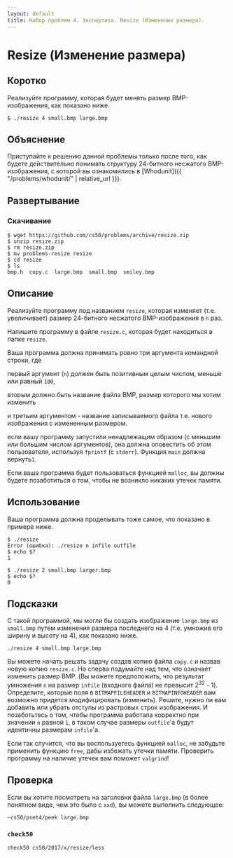 ```yaml
---
layout: default
title: Набор проблем 4. Экспертиза. Resize (Изменение размера).
---
```

# Resize (Изменение размера)

## Коротко

Реализуйте программу, которая будет менять размер BMP-изображения, как показано ниже.
```
$ ./resize 4 small.bmp large.bmp
```
## Объяснение

Приступайте к решению данной проблемы только после того, как будете действительно понимать структуру 24-битного несжатого BMP-изображения, с которой вы ознакомились в [Whodunit]({{ "/problems/whodunit/" | relative_url }}).

## Развертывание

### Скачивание
```
$ wget https://github.com/cs50/problems/archive/resize.zip
$ unzip resize.zip
$ rm resize.zip
$ mv problems-resize resize
$ cd resize
$ ls
bmp.h  copy.c  large.bmp  small.bmp  smiley.bmp
```
## Описание

Реализуйте программу под названием `resize`, которая изменяет (т.е. увеличивает) размер 24-битного несжатого BMP-изображения в `n` раз.

Напишите программу в файле `resize.c`, которая будет находиться в папке `resize`.

Ваша программа должна принимать ровно три аргумента командной строки, где

первый аргумент (`n`) должен быть позитивным целым числом, меньше или равный `100`,

вторым должно быть название файла BMP, размер которого мы хотим изменить

и третьим аргументом - название записываемого файла т.е. нового изображения с измененным размером.

если вашу программу запустили ненадлежащим образом (с меньшим или большим числом аргументов), она должна оповестить об этом пользователя, используя `fprintf` (с `stderr`). Функция `main` должна вернуть`1`.

Если ваша программа будет пользоваться функцией `malloc`, вы должны будете позаботиться о том, чтобы не возникло никаких утечек памяти.

## Использование

Ваша программа должна проделывать тоже самое, что показано в примере ниже.
```
$ ./resize
Error (ошибка): ./resize n infile outfile
$ echo $?
1
```
```
$ ./resize 2 small.bmp larger.bmp
$ echo $?
0
```
## Подсказки

С такой программой, мы могли бы создать изображение `large.bmp` из `small.bmp` путем изменения размера последнего на 4 (т.е. умножив его ширину и высоту на 4), как показано ниже.
```
./resize 4 small.bmp large.bmp
```
Вы можете начать решать задачу создав копию файла `copy.c` и назвав новую копию `resize.c`. Но сперва подумайте над тем, что означает изменить размер BMP. (Вы можете предположить, что результат умножения `n` на размер `infile` (входного файла) не превысит 2<sup>32</sup> - 1). Определите, которые поля в `BITMAPFILEHEADER` и `BITMAPINFOHEADER` вам возможно придется модифицировать (изменить). Решите, нужно ли вам добавить или убрать отступы из растровых строк изображения. И позаботьтесь о том, чтобы программа работала корректно при значении `n` равной `1`, в таком случае размеры `outfile`'а будут идентичны размерам `infile`'а.

Если так случится, что вы воспользуетесь функцией `malloc`, не забудьте применить функцию `free`, дабы избежать утечки памяти. Проверить программу на наличие утечек вам поможет `valgrind`!

## Проверка

Если вы хотите посмотреть на заголовки файла `large.bmp` (в более понятном виде, чем это было с `xxd`), вы можете выполнить следующее:
```
~cs50/pset4/peek large.bmp
```
### `check50`
```
check50 cs50/2017/x/resize/less
```